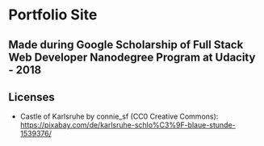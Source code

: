 # Portfolio Site

## Made during Google Scholarship of Full Stack Web Developer Nanodegree Program at Udacity - 2018

## Licenses
* Castle of Karlsruhe by connie_sf (CC0 Creative Commons): https://pixabay.com/de/karlsruhe-schlo%C3%9F-blaue-stunde-1539376/ 
